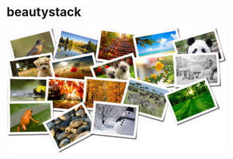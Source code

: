 beautystack
==============

![](https://github.com/bagdonas/beautystack/blob/master/docs/images/example1.png)
